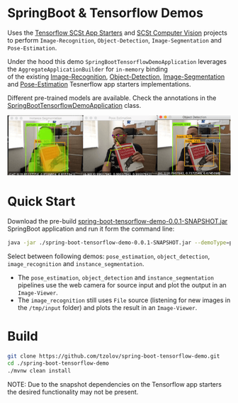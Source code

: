# SpringBoot & Tensorflow Demos 

Uses the [Tensorflow SCSt App Starters](https://github.com/spring-cloud-stream-app-starters/tensorflow) and [SCSt Computer Vision](https://github.com/tzolov/computer-vision) projects to 
perform `Image-Recognition`, `Object-Detection`, `Image-Segmentation` and `Pose-Estimation`.

Under the hood this demo `SpringBootTensorflowDemoApplication` leverages the `AggregateApplicationBuilder` for `in-memory` binding  
of the existing [Image-Recognition](https://github.com/spring-cloud-stream-app-starters/tensorflow/tree/master/spring-cloud-starter-stream-processor-image-recognition),
 [Object-Detection](https://github.com/spring-cloud-stream-app-starters/tensorflow/tree/master/spring-cloud-starter-stream-processor-object-detection), 
 [Image-Segmentation](https://github.com/spring-cloud-stream-app-starters/tensorflow/tree/master/spring-cloud-starter-stream-processor-object-detection) 
 and [Pose-Estimation]() Tesnerflow app starters implementations.
 
 Different pre-trained models are available. Check the annotations in the [SpringBootTensorflowDemoApplication](./src/man/java/org/springframework/cloud/stream/app/demo/SpringBootTensorflowDemoApplication.java) class.

![Instance Segmentation, Pose Estimation and Object Detection](./src/main/resources/spring-boot-tensorflow-cv-demos.png)

# Quick Start

Download the pre-build [spring-boot-tensorflow-demo-0.0.1-SNAPSHOT.jar](https://drive.google.com/file/d/1-_rHqQdcIMOVo0EgXfG2C-n-2w2yi1mP) SpringBoot application and run it form the command line:

```bash
java -jar ./spring-boot-tensorflow-demo-0.0.1-SNAPSHOT.jar --demoType=pose_estimation --server.port=8081
```

Select between following demos: `pose_estimation`, `object_detection`, `image_recognition` and `instance_segmentation`.

* The `pose_estimation`, `object_detection` and `instance_segmentation` pipelines use the web camera for source input and plot the
output in an `Image-Viewer`.
* The `image_recognition` still uses `File` source (listening for new images in the `/tmp/input` folder) and plots the result in an `Image-Viewer`. 


# Build

```bash
git clone https://github.com/tzolov/spring-boot-tensorflow-demo.git
cd ./spring-boot-tensorflow-demo
./mvnw clean install
```

NOTE: Due to the snapshot dependencies on the Tensorflow app starters the desired functionality may not be present.  

  
